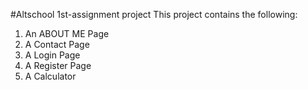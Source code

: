 #Altschool 1st-assignment project
This project contains the following:
1. An ABOUT ME Page
2. A Contact Page
3. A Login Page
4. A Register Page
5. A Calculator
